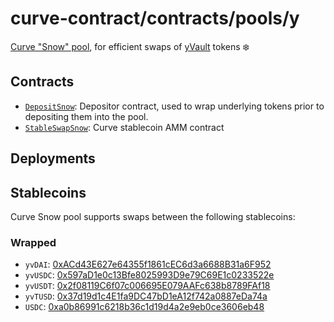 # curve-contract/contracts/pools/y

[Curve "Snow" pool](https://www.curve.fi/y), for efficient swaps of [yVault](https://feel-the-yearn.app/vaults) tokens ❄️

## Contracts

* [`DepositSnow`](DepositSnow.vy): Depositor contract, used to wrap underlying tokens prior to depositing them into the pool.
* [`StableSwapSnow`](StableSwapSnow.vy): Curve stablecoin AMM contract

## Deployments
<!--
* [`CurveContractV2`](../../tokens/CurveTokenV2.vy): []()
* [`DepositUSDT`](DepositUSDT.vy): []()
* [`StableSwapUSDT`](StableSwapUSDT.vy): []() -->

## Stablecoins

Curve Snow pool supports swaps between the following stablecoins:

### Wrapped

* `yvDAI`: [0xACd43E627e64355f1861cEC6d3a6688B31a6F952](https://etherscan.io/address/0xACd43E627e64355f1861cEC6d3a6688B31a6F952)
* `yvUSDC`: [0x597aD1e0c13Bfe8025993D9e79C69E1c0233522e](https://etherscan.io/address/0x597aD1e0c13Bfe8025993D9e79C69E1c0233522e)
* `yvUSDT`: [0x2f08119C6f07c006695E079AAFc638b8789FAf18](https://etherscan.io/address/0x2f08119C6f07c006695E079AAFc638b8789FAf18)
* `yvTUSD`: [0x37d19d1c4E1fa9DC47bD1eA12f742a0887eDa74a](https://etherscan.io/address/0x37d19d1c4E1fa9DC47bD1eA12f742a0887eDa74a)
* `USDC`: [0xa0b86991c6218b36c1d19d4a2e9eb0ce3606eb48](https://etherscan.io/token/0xa0b86991c6218b36c1d19d4a2e9eb0ce3606eb48)

<!-- ### Underlying

* `DAI`: [0x6b175474e89094c44da98b954eedeac495271d0f](https://etherscan.io/token/0x6b175474e89094c44da98b954eedeac495271d0f)
* `USDC`: [0xa0b86991c6218b36c1d19d4a2e9eb0ce3606eb48](https://etherscan.io/token/0xa0b86991c6218b36c1d19d4a2e9eb0ce3606eb48)
* `USDT`: [0xdac17f958d2ee523a2206206994597c13d831ec7](https://etherscan.io/address/0xdac17f958d2ee523a2206206994597c13d831ec7)
* `TUSD`: [0x0000000000085d4780b73119b644ae5ecd22b376](https://etherscan.io/address/0x0000000000085d4780b73119b644ae5ecd22b376) -->
